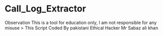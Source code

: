 # Call_Log_Extractor
Observation This is a tool for education only, I am not responsible for any misuse > This Script Coded By pakistani Ethical Hacker Mr Sabaz ali khan
